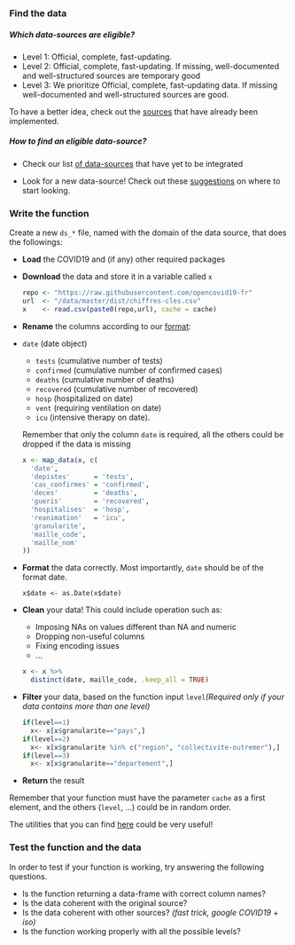 ### Find the data

##### Which data-sources are eligible?

- Level 1: Official, complete, fast-updating. 
- Level 2: Official, complete, fast-updating. If missing, well-documented and well-structured sources are temporary good 
- Level 3: We prioritize Official, complete, fast-updating data. If missing well-documented and well-structured sources are good.

To have a better idea, check out the [sources](https://github.com/covid19datahub/COVID19dev/tree/master/R) that have already been implemented.

##### How to find an eligible data-source?

- Check our list [of data-sources](https://github.com/covid19datahub/COVID19/blob/master/TODO.md) that have yet to be integrated 

- Look for a new data-source! Check out these [suggestions](https://covid19datahub.slack.com/archives/C012XQVAQ2W) on where to start looking.

  

### Write the function

Create a new `ds_*` file, named with the domain of the data source, that does the followings:

- **Load** the COVID19 and (if any) other required packages

- **Download** the data and store it in a variable called  `x`

  ```R
  repo <- "https://raw.githubusercontent.com/opencovid19-fr"
  url  <- "/data/master/dist/chiffres-cles.csv"
  x    <- read.csv(paste0(repo,url), cache = cache) 
  ```

- **Rename** the columns according to our [format](https://covid19datahub.io/articles/doc/data.html): 

- `date` (date object)

  - `tests` (cumulative number of tests)
  - `confirmed` (cumulative number of confirmed cases)
  - `deaths` (cumulative number of deaths)
  - `recovered` (cumulative number of recovered)
  - `hosp` (hospitalized on date)
  - `vent` (requiring ventilation on date)
  - `icu` (intensive therapy on date). 

  Remember that only the column `date` is required, all the others could be dropped if the data is missing

  ```R
  x <- map_data(x, c(
    'date',
    'depistes'      = 'tests',
    'cas_confirmes' = 'confirmed',
    'deces'         = 'deaths',
    'gueris'        = 'recovered',
    'hospitalises'  = 'hosp',
    'reanimation'   = 'icu',
    'granularite',
    'maille_code',
    'maille_nom'
  ))
  ```

- **Format** the data correctly. Most importantly, `date` should be of the format date.

  ``` 
  x$date <- as.Date(x$date)
  ```

- **Clean** your data! This could include operation such as:

  - Imposing NAs on values different than NA and numeric
  - Dropping non-useful columns
  - Fixing encoding issues
  - ...

  ```R
  x <- x %>% 
    distinct(date, maille_code, .keep_all = TRUE)
  ```

  

- **Filter** your data, based on the function input `level`*(Required only if your data contains more than one level)*

  ```R
  if(level==1)
    x<- x[x$granularite=="pays",]  
  if(level==2)
    x<- x[x$granularite %in% c("region", "collectivite-outremer"),]
  if(level==3)
    x<- x[x$granularite=="departement",]
  ```

- **Return** the result

Remember that your function must have the parameter `cache` as a first element, and the others (`level`, ...) could be in random order.

The utilities that you can find [here](https://covid19datahub.io/reference/) could be very useful!



### Test the function and the data

In order to test if your function is working, try answering the following questions.

- Is the function returning a data-frame with correct column names?
- Is the data coherent with the original source?
- Is the data coherent with other sources? *(fast trick, google COVID19 + iso)*
- Is the function working properly with all the possible levels?

